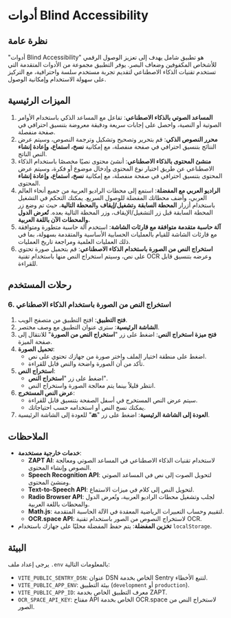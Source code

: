 # أدوات Blind Accessibility

## نظرة عامة

"أدوات Blind Accessibility" هو تطبيق شامل يهدف إلى تعزيز الوصول الرقمي للأشخاص المكفوفين وضعاف البصر. يوفر التطبيق مجموعة من الأدوات المتقدمة التي تستخدم تقنيات الذكاء الاصطناعي لتقديم تجربة مستخدم سلسة واحترافية، مع التركيز على سهولة الاستخدام وإمكانية الوصول.

## الميزات الرئيسية

1. **المساعد الصوتي بالذكاء الاصطناعي**: تفاعل مع المساعد الذكي باستخدام الأوامر الصوتية أو النصية، واحصل على إجابات سريعة ودقيقة معروضة بتنسيق احترافي في صفحة منفصلة.
2. **محرر النصوص الذكي**: قم بتحرير وتصحيح وتشكيل وترجمة النصوص، وسيتم عرض النتائج بتنسيق احترافي في صفحة منفصلة، مع إمكانية **نسخ، استماع، وإعادة إنشاء** النص الناتج.
3. **منشئ المحتوى بالذكاء الاصطناعي**: أنشئ محتوى نصيًا مخصصًا باستخدام الذكاء الاصطناعي عن طريق اختيار نوع المحتوى وإدخال موضوع أو فكرة، وسيتم عرض المحتوى بتنسيق احترافي في صفحة منفصلة، مع إمكانية **نسخ، استماع، وإعادة إنشاء** المحتوى.
4. **الراديو العربي مع المفضلة**: استمع إلى محطات الراديو العربية من جميع أنحاء العالم العربي، وأضف محطاتك المفضلة للوصول السريع. يمكنك التحكم في التشغيل باستخدام أزرار **المحطة السابقة** و**تشغيل/إيقاف** و**المحطة التالية**، حيث تم وضع زر المحطة السابقة قبل زر التشغيل/الإيقاف، وزر المحطة التالية بعده. **تُعرض الدول والمحطات الآن باللغة العربية.**
5. **آلة حاسبة متقدمة متوافقة مع قارئات الشاشة**: استخدم آلة حاسبة متطورة ومتوافقة مع قارئات الشاشة للقيام بالعمليات الحسابية الأساسية والمتقدمة بسهولة، بما في ذلك العمليات العلمية ومراجعة تاريخ العمليات.
6. **استخراج النص من الصورة باستخدام الذكاء الاصطناعي**: قم بتحميل صورة تحتوي على نص، وسيتم استخراج النص منها باستخدام تقنية OCR وعرضه بتنسيق قابل للقراءة.

## رحلات المستخدم

### 6. استخراج النص من الصورة باستخدام الذكاء الاصطناعي

1. **فتح التطبيق**: افتح التطبيق من متصفح الويب.
2. **الشاشة الرئيسية**: سترى عنوان التطبيق مع وصف مختصر.
3. **فتح ميزة استخراج النص**: اضغط على زر "**استخراج النص من الصورة**" للانتقال إلى صفحة الميزة.
4. **تحميل الصورة**:
   - اضغط على منطقة اختيار الملف واختر صورة من جهازك تحتوي على نص.
   - تأكد من أن الصورة واضحة والنص قابل للقراءة.
5. **استخراج النص**:
   - اضغط على زر "**استخراج النص**".
   - انتظر قليلاً بينما يتم معالجة الصورة واستخراج النص.
6. **عرض النص المستخرج**:
   - سيتم عرض النص المستخرج في أسفل الصفحة بتنسيق قابل للقراءة.
   - يمكنك نسخ النص أو استخدامه حسب احتياجاتك.
7. **العودة إلى الشاشة الرئيسية**: اضغط على زر "**🔙**" للعودة إلى الشاشة الرئيسية.

## الملاحظات

- **خدمات خارجية مستخدمة**:
  - **ZAPT AI**: لاستخدام تقنيات الذكاء الاصطناعي في المساعد الصوتي ومعالجة النصوص وإنشاء المحتوى.
  - **Speech Recognition API**: لتحويل الصوت إلى نص في المساعد الصوتي ومنشئ المحتوى.
  - **Text-to-Speech API**: لتحويل النص إلى كلام في ميزات الاستماع.
  - **Radio Browser API**: لجلب وتشغيل محطات الراديو العربية، وتُعرض الدول والمحطات باللغة العربية.
  - **Math.js**: لتقييم وحساب التعبيرات الرياضية المعقدة في الآلة الحاسبة المتقدمة.
  - **OCR.space API**: لاستخراج النصوص من الصور باستخدام تقنية OCR.
- **تخزين المفضلة**: يتم حفظ المفضلة محليًا على جهازك باستخدام `localStorage`.

## البيئة

يرجى إعداد ملف `.env` بالمعلومات التالية:

- `VITE_PUBLIC_SENTRY_DSN`: عنوان DSN الخاص بخدمة Sentry لتتبع الأخطاء.
- `VITE_PUBLIC_APP_ENV`: بيئة التطبيق (`development` أو `production`).
- `VITE_PUBLIC_APP_ID`: معرف التطبيق الخاص بخدمة ZAPT.
- `OCR_SPACE_API_KEY`: مفتاح API الخاص بخدمة OCR.space لاستخراج النص من الصور.